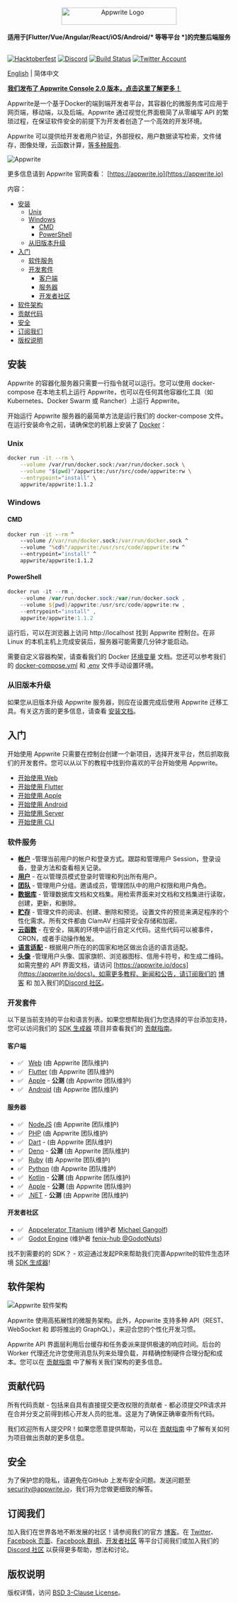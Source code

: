 <br />
<p align="center">
    <a href="https://appwrite.io" target="_blank"><img width="260" height="39" src="https://appwrite.io/images/appwrite.svg" alt="Appwrite Logo"></a>
    <br />
    <br />
    <b>适用于[Flutter/Vue/Angular/React/iOS/Android/* 等等平台 *]的完整后端服务</b>
    <br />
    <br />
</p>

<!-- [![Build Status](https://img.shields.io/travis/com/appwrite/appwrite?style=flat-square)](https://travis-ci.com/appwrite/appwrite) -->

[![Hacktoberfest](https://img.shields.io/static/v1?label=hacktoberfest&message=friendly&color=191120&style=flat-square)](https://hacktoberfest.appwrite.io)
[![Discord](https://img.shields.io/discord/564160730845151244?label=discord&style=flat-square)](https://appwrite.io/discord?r=Github)
[![Build Status](https://img.shields.io/github/workflow/status/appwrite/appwrite/Tests?label=tests&style=flat-square)](https://github.com/appwrite/appwrite/actions)
[![Twitter Account](https://img.shields.io/twitter/follow/appwrite?color=00acee&label=twitter&style=flat-square)](https://twitter.com/appwrite)

<!-- [![Docker Pulls](https://img.shields.io/docker/pulls/appwrite/appwrite?color=f02e65&style=flat-square)](https://hub.docker.com/r/appwrite/appwrite) -->
<!-- [![Translate](https://img.shields.io/badge/translate-f02e65?style=flat-square)](docs/tutorials/add-translations.md) -->
<!-- [![Swag Store](https://img.shields.io/badge/swag%20store-f02e65?style=flat-square)](https://store.appwrite.io) -->

[English](README.md) | 简体中文

[**我们发布了 Appwrite Console 2.0 版本，点击这里了解更多！**](https://medium.com/appwrite-io/announcing-console-2-0-2e0e96891cb0?source=friends_link&sk=7a82b4069778e3adc165dc026e960fe1)

Appwrite是一个基于Docker的端到端开发者平台，其容器化的微服务库可应用于网页端，移动端，以及后端。Appwrite 通过视觉化界面极简了从零编写 API 的繁琐过程，在保证软件安全的前提下为开发者创造了一个高效的开发环境。

Appwrite 可以提供给开发者用户验证，外部授权，用户数据读写检索，文件储存，图像处理，云函数计算，[等多种服务](https://appwrite.io/docs).

![Appwrite](public/images/github.png)

更多信息请到 Appwrite 官网查看： [https://appwrite.io](https://appwrite.io)

内容：

- [安装](#安装)
  - [Unix](#unix)
  - [Windows](#windows)
    - [CMD](#cmd)
    - [PowerShell](#powershell)
  - [从旧版本升级](#从旧版本升级)
- [入门](#入门)
  - [软件服务](#软件服务)
  - [开发套件](#开发套件)
    - [客户端](#客户端)
    - [服务器](#服务器)
    - [开发者社区](#开发者社区)
- [软件架构](#软件架构)
- [贡献代码](#贡献代码)
- [安全](#安全)
- [订阅我们](#订阅我们)
- [版权说明](#版权说明)

## 安装

Appwrite 的容器化服务器只需要一行指令就可以运行。您可以使用 docker-compose 在本地主机上运行 Appwrite，也可以在任何其他容器化工具（如 Kubernetes、Docker Swarm 或 Rancher）上运行 Appwrite。

开始运行 Appwrite 服务器的最简单方法是运行我们的 docker-compose 文件。在运行安装命令之前，请确保您的机器上安装了 [Docker](https://dockerdocs.cn/get-docker/index.html)：

### Unix

```bash
docker run -it --rm \
    --volume /var/run/docker.sock:/var/run/docker.sock \
    --volume "$(pwd)"/appwrite:/usr/src/code/appwrite:rw \
    --entrypoint="install" \
    appwrite/appwrite:1.1.2
```

### Windows

#### CMD

```cmd
docker run -it --rm ^
    --volume //var/run/docker.sock:/var/run/docker.sock ^
    --volume "%cd%"/appwrite:/usr/src/code/appwrite:rw ^
    --entrypoint="install" ^
    appwrite/appwrite:1.1.2
```

#### PowerShell

```powershell
docker run -it --rm ,
    --volume /var/run/docker.sock:/var/run/docker.sock ,
    --volume ${pwd}/appwrite:/usr/src/code/appwrite:rw ,
    --entrypoint="install" ,
    appwrite/appwrite:1.1.2
```

运行后，可以在浏览器上访问 http://localhost 找到 Appwrite 控制台。在非 Linux 的本机主机上完成安装后，服务器可能需要几分钟才能启动。


需要自定义容器构架，请查看我们的 Docker [环境变量](https://appwrite.io/docs/environment-variables) 文档。您还可以参考我们的 [docker-compose.yml](https://appwrite.io/install/compose) 和 [.env](https://appwrite.io/install/env) 文件手动设置环境。

### 从旧版本升级

如果您从旧版本升级 Appwrite 服务器，则应在设置完成后使用 Appwrite 迁移工具。有关这方面的更多信息，请查看 [安装文档](https://appwrite.io/docs/installation)。

## 入门

开始使用 Appwrite 只需要在控制台创建一个新项目，选择开发平台，然后抓取我们的开发套件。您可以从以下的教程中找到你喜欢的平台开始使用 Appwrite。

* [开始使用 Web](https://appwrite.io/docs/getting-started-for-web)
* [开始使用 Flutter](https://appwrite.io/docs/getting-started-for-flutter)
* [开始使用 Apple](https://appwrite.io/docs/getting-started-for-apple)
* [开始使用 Android](https://appwrite.io/docs/getting-started-for-android)
* [开始使用 Server](https://appwrite.io/docs/getting-started-for-server)
* [开始使用 CLI](https://appwrite.io/docs/command-line)

### 软件服务

* [**帐户**](https://appwrite.io/docs/client/account) -管理当前用户的帐户和登录方式。跟踪和管理用户 Session，登录设备，登录方法和查看相关记录。
* [**用户**](https://appwrite.io/docs/server/users) - 在以管理员模式登录时管理和列出所有用户。
* [**团队**](https://appwrite.io/docs/client/teams) - 管理用户分组。邀请成员，管理团队中的用户权限和用户角色。
* [**数据库**](https://appwrite.io/docs/client/databases) - 管理数据库文档和文档集。用检索界面来对文档和文档集进行读取，创建，更新，和删除。
* [**贮存**](https://appwrite.io/docs/client/storage) - 管理文件的阅读、创建、删除和预览。设置文件的预览来满足程序的个性化需求。所有文件都由 ClamAV 扫描并安全存储和加密。
* [**云函数**](https://appwrite.io/docs/server/functions) - 在安全，隔离的环境中运行自定义代码。这些代码可以被事件，CRON，或者手动操作触发。
* [**语言适配**](https://appwrite.io/docs/client/locale) - 根据用户所在的的国家和地区做出合适的语言适配。
* [**头像**](https://appwrite.io/docs/client/avatars) -管理用户头像、国家旗帜、浏览器图标、信用卡符号，和生成二维码。 
如需完整的 API 界面文档，请访问 [https://appwrite.io/docs](https://appwrite.io/docs)。如需更多教程、新闻和公告，请订阅我们的 [博客](https://medium.com/appwrite-io) 和 加入我们的[Discord 社区](https://discord.gg/GSeTUeA)。

### 开发套件

以下是当前支持的平台和语言列表。如果您想帮助我们为您选择的平台添加支持，您可以访问我们的 [SDK 生成器](https://github.com/appwrite/sdk-generator) 项目并查看我们的 [贡献指南](https://github.com/appwrite/sdk-generator/blob/master/CONTRIBUTING.md)。

#### 客户端
* ✅  &nbsp; [Web](https://github.com/appwrite/sdk-for-web) (由 Appwrite 团队维护)
* ✅  &nbsp; [Flutter](https://github.com/appwrite/sdk-for-flutter) (由 Appwrite 团队维护)
* ✅  &nbsp; [Apple](https://github.com/appwrite/sdk-for-apple) - **公测** (由 Appwrite 团队维护)
* ✅  &nbsp; [Android](https://github.com/appwrite/sdk-for-android) (由 Appwrite 团队维护)

#### 服务器
* ✅  &nbsp; [NodeJS](https://github.com/appwrite/sdk-for-node) (由 Appwrite 团队维护)
* ✅  &nbsp; [PHP](https://github.com/appwrite/sdk-for-php) (由 Appwrite 团队维护)
* ✅  &nbsp; [Dart](https://github.com/appwrite/sdk-for-dart) - (由 Appwrite 团队维护)
* ✅  &nbsp; [Deno](https://github.com/appwrite/sdk-for-deno) - **公测** (由 Appwrite 团队维护)
* ✅  &nbsp; [Ruby](https://github.com/appwrite/sdk-for-ruby) (由 Appwrite 团队维护)
* ✅  &nbsp; [Python](https://github.com/appwrite/sdk-for-python) (由 Appwrite 团队维护)
* ✅  &nbsp; [Kotlin](https://github.com/appwrite/sdk-for-kotlin) - **公测** (由 Appwrite 团队维护)
* ✅  &nbsp; [Apple](https://github.com/appwrite/sdk-for-apple) - **公测** (由 Appwrite 团队维护)
* ✅  &nbsp; [.NET](https://github.com/appwrite/sdk-for-dotnet) - **公测** (由 Appwrite 团队维护)

#### 开发者社区
* ✅  &nbsp; [Appcelerator Titanium](https://github.com/m1ga/ti.appwrite) (维护者 [Michael Gangolf](https://github.com/m1ga/))  
* ✅  &nbsp; [Godot Engine](https://github.com/GodotNuts/appwrite-sdk) (维护者 [fenix-hub @GodotNuts](https://github.com/fenix-hub))  

找不到需要的的 SDK？ - 欢迎通过发起PR来帮助我们完善Appwrite的软件生态环境 [SDK 生成器](https://github.com/appwrite/sdk-generator)!


## 软件架构

![Appwrite 软件架构](docs/specs/overview.drawio.svg)

Appwrite 使用高拓展性的微服务架构。此外，Appwrite 支持多种 API（REST、WebSocket 和 即将推出的 GraphQL），来迎合您的个性化开发习惯。

Appwrite API 界面层利用后台缓存和任务委派来提供极速的响应时间。后台的 Worker 代理还允许您使用消息队列来处理负载，并精确控制硬件合理分配和成本。您可以在 [贡献指南](CONTRIBUTING.md#architecture-1) 中了解有关我们架构的更多信息。

## 贡献代码

所有代码贡献 - 包括来自具有直接提交更改权限的贡献者 - 都必须提交PR请求并在合并分支之前得到核心开发人员的批准。这是为了确保正确审查所有代码。

我们欢迎所有人提交PR！如果您愿意提供帮助，可以在 [贡献指南](CONTRIBUTING.md) 中了解有关如何为项目做出贡献的更多信息。

## 安全

为了保护您的隐私，请避免在GitHub 上发布安全问题。发送问题至 security@appwrite.io，我们将为您做更细致的解答。

## 订阅我们

加入我们在世界各地不断发展的社区！请参阅我们的官方 [博客](https://medium.com/appwrite-io)。在 [Twitter](https://twitter.com/appwrite)、[Facebook 页面](https://www.facebook.com/appwrite.io)、[Facebook 群组](https://www.facebook)、[开发者社区](https://dev.to/appwrite) 等平台订阅我们或加入我们的 [Discord 社区](https://discord.gg/GSeTUeA) 以获得更多帮助，想法和讨论。

## 版权说明

版权详情，访问 [BSD 3-Clause License](./LICENSE)。
